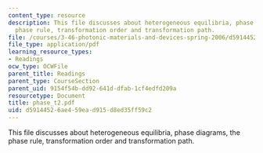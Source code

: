 ```yaml
---
content_type: resource
description: This file discusses about heterogeneous equilibria, phase diagrams, the
  phase rule, transformation order and transformation path.
file: /courses/3-46-photonic-materials-and-devices-spring-2006/d59144526ae459ead915d8ed35ff59c2_phase_t2.pdf
file_type: application/pdf
learning_resource_types:
- Readings
ocw_type: OCWFile
parent_title: Readings
parent_type: CourseSection
parent_uid: 9154f54b-dd92-641d-dfab-1cf4edfd209a
resourcetype: Document
title: phase_t2.pdf
uid: d5914452-6ae4-59ea-d915-d8ed35ff59c2
---
```

This file discusses about heterogeneous equilibria, phase diagrams, the phase rule, transformation order and transformation path.

